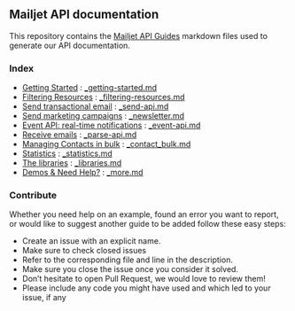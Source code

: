 ## Mailjet API documentation

This repository contains the <a href="http://dev.mailjet.com/guides/">Mailjet API Guides</a> markdown files used to generate our API documentation.

### Index

  - <a href="http://dev.mailjet.com/guides/?javascript#getting-started">Getting Started</a> : <a href="https://github.com/mailjet/api-documentation/blob/master/guides/_getting-started.md">_getting-started.md</a>
  - <a href="http://dev.mailjet.com/guides/?javascript#filtering-resources">Filtering Resources</a> : <a href="https://github.com/mailjet/api-documentation/blob/master/guides/_filtering-resources.md">_filtering-resources.md</a>
  - <a href="http://dev.mailjet.com/guides/?javascript#send-transactional-email">Send transactional email</a> : <a href="https://github.com/mailjet/api-documentation/blob/master/guides/_send-api.md">_send-api.md</a>
  - <a href="http://dev.mailjet.com/guides/?javascript#send-marketing-campaigns">Send marketing campaigns</a> : <a href="https://github.com/mailjet/api-documentation/blob/master/guides/_newsletter.md">_newsletter.md</a>
  - <a href="http://dev.mailjet.com/guides/?javascript#event-api-real-time-notifications">Event API: real-time notifications</a> : <a href="https://github.com/mailjet/api-documentation/blob/master/guides/_event-api.md">_event-api.md</a>
  - <a href="http://dev.mailjet.com/guides/?javascript#receive-emails">Receive emails</a> : <a href="https://github.com/mailjet/api-documentation/blob/master/guides/_parse-api.md">_parse-api.md</a>
  - <a href="http://dev.mailjet.com/guides/?javascript#managing-contacts-in-bulk">Managing Contacts in bulk</a> : <a href="https://github.com/mailjet/api-documentation/blob/master/guides/_contacts_bulk.md">_contact_bulk.md</a>
  - <a href="http://dev.mailjet.com/guides/?javascript#statistics">Statistics</a> : <a href="https://github.com/mailjet/api-documentation/blob/master/guides/_statistics.md">_statistics.md</a>
  - <a href="http://dev.mailjet.com/guides/?javascript#the-libraries">The libraries</a> : <a href="https://github.com/mailjet/api-documentation/blob/master/guides/_libraries.md">_libraries.md</a>
  - <a href="http://dev.mailjet.com/guides/?javascript#demos">Demos & Need Help?</a> : <a href="https://github.com/mailjet/api-documentation/blob/master/guides/_more.md">_more.md</a>

### Contribute

Whether you need help on an example, found an error you want to report, or would like to suggest another guide to be added
follow these easy steps:
  - Create an issue with an explicit name.
  - Make sure to check closed issues
  - Refer to the corresponding file and line in the description.
  - Make sure you close the issue once you consider it solved.
  - Don’t hesitate to open Pull Request, we would love to review them!
  - Please include any code you might have used and which led to your issue, if any
